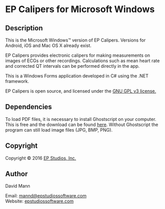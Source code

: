 # EP Calipers for Microsoft Windows

## Description 
This is the Microsoft Windows™ version of EP Calipers.
Versions for Android, iOS and Mac OS X already exist.

EP Calipers provides electronic calipers for making measurements on
images of ECGs or other recordings.  Calculations such as mean
heart rate and corrected QT intervals can be performed directly in the
app.

This is a Windows Forms application developed in C# using the .NET framework.

EP Calipers is open source, and licensed under the
[GNU GPL v3 license.](http://www.gnu.org/licenses/gpl.html)

## Dependencies
To load PDF files, it is necessary to install Ghostscript on your computer.  This is free and the download can be found [here](http://www.ghostscript.com/download/gsdnld.html).  Without Ghostscript the program can still load image files (JPG, BMP, PNG).

## Copyright
Copyright © 2016 [EP Studios, Inc.](https://www.epstudiossoftware.com)

## Author
David Mann

Email: [mannd@epstudiossoftware.com](mailto:mannd@epstudiossoftware.com)  
Website: [epstudiossoftware.com](https://www.epstudiossoftware.com)   
